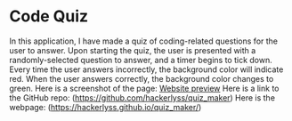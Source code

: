 # Code Quiz
In this application, I have made a quiz of coding-related questions for the user to answer.
Upon starting the quiz, the user is presented with a randomly-selected question to answer, and a timer begins to tick down.
Every time the user answers incorrectly, the background color will indicate red. When the user answers correctly, the background color changes to green.
Here is a screenshot of the page: [Website preview](assets/Images/screenshot.jpg)
Here is a link to the GitHub repo: (https://github.com/hackerlyss/quiz_maker)
Here is the webpage: (https://hackerlyss.github.io/quiz_maker/)